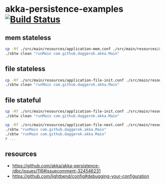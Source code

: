 # akka-persistence-examples [![Build Status](https://travis-ci.org/daggerok/akka-persistence-examples.svg?branch=master)](https://travis-ci.org/daggerok/akka-persistence-examples)

## mem stateless

```bash
cp -Rf ./src/main/resources/application-mem.conf ./src/main/resources/application.conf
./sbtw clean "runMain com.github.daggerok.akka.Main"
```

## file stateless

```bash
cp -Rf ./src/main/resources/application-file-init.conf ./src/main/resources/application.conf
./sbtw clean "runMain com.github.daggerok.akka.Main"
```

## file stateful

```bash
cp -Rf ./src/main/resources/application-file-init.conf ./src/main/resources/application.conf
./sbtw clean "runMain com.github.daggerok.akka.Main"

cp -Rf ./src/main/resources/application-file-next.conf ./src/main/resources/application.conf
./sbtw "runMain com.github.daggerok.akka.Main"
./sbtw "runMain com.github.daggerok.akka.Main"
# ...
```

## resources

* https://github.com/akka/akka-persistence-jdbc/issues/116#issuecomment-324546231
* https://github.com/lightbend/config#debugging-your-configuration
